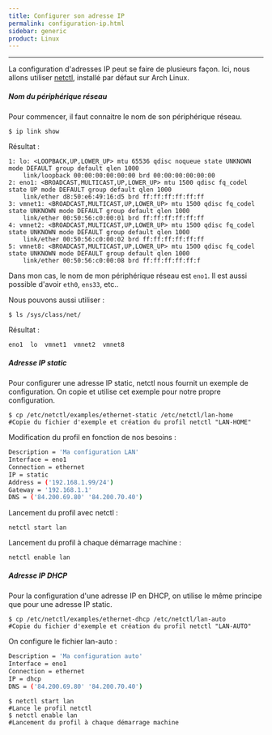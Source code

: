 ```yaml
---
title: Configurer son adresse IP
permalink: configuration-ip.html
sidebar: generic
product: Linux
---
```


----
La configuration d'adresses IP peut se faire de plusieurs façon. Ici, nous allons utiliser [netctl](https://wiki.archlinux.org/index.php/netctl), installé par défaut sur Arch Linux.

##### Nom du périphérique réseau #####
Pour commencer, il faut connaitre le nom de son périphérique réseau.

```shell_session
$ ip link show
```

Résultat :
```
1: lo: <LOOPBACK,UP,LOWER_UP> mtu 65536 qdisc noqueue state UNKNOWN mode DEFAULT group default qlen 1000
    link/loopback 00:00:00:00:00:00 brd 00:00:00:00:00:00
2: eno1: <BROADCAST,MULTICAST,UP,LOWER_UP> mtu 1500 qdisc fq_codel state UP mode DEFAULT group default qlen 1000
    link/ether d8:50:e6:49:16:d5 brd ff:ff:ff:ff:ff:ff
3: vmnet1: <BROADCAST,MULTICAST,UP,LOWER_UP> mtu 1500 qdisc fq_codel state UNKNOWN mode DEFAULT group default qlen 1000
    link/ether 00:50:56:c0:00:01 brd ff:ff:ff:ff:ff:ff
4: vmnet2: <BROADCAST,MULTICAST,UP,LOWER_UP> mtu 1500 qdisc fq_codel state UNKNOWN mode DEFAULT group default qlen 1000
    link/ether 00:50:56:c0:00:02 brd ff:ff:ff:ff:ff:ff
5: vmnet8: <BROADCAST,MULTICAST,UP,LOWER_UP> mtu 1500 qdisc fq_codel state UNKNOWN mode DEFAULT group default qlen 1000
    link/ether 00:50:56:c0:00:08 brd ff:ff:ff:ff:ff:f
```
Dans mon cas, le nom de mon périphérique réseau est `eno1`. Il est aussi possible d'avoir `eth0`, `ens33`, etc..

Nous pouvons aussi utiliser :
```shell_session
$ ls /sys/class/net/
```
Résultat :
```
eno1  lo  vmnet1  vmnet2  vmnet8
```


##### Adresse IP static #####

Pour configurer une adresse IP static, netctl nous fournit un exemple de configuration.
On copie et utilise cet exemple pour notre propre configuration.

```shell_session
$ cp /etc/netctl/examples/ethernet-static /etc/netctl/lan-home
#Copie du fichier d'exemple et création du profil netctl "LAN-HOME"
```

Modification du profil en fonction de nos besoins :
```bash
Description = 'Ma configuration LAN'
Interface = eno1
Connection = ethernet
IP = static
Address = ('192.168.1.99/24')
Gateway = '192.168.1.1'
DNS = ('84.200.69.80' '84.200.70.40')
```
Lancement du profil avec netctl :
```shell_session
netctl start lan
```
Lancement du profil à chaque démarrage machine :
```shell_session
netctl enable lan
```


##### Adresse IP DHCP #####
Pour la configuration d'une adresse IP en DHCP, on utilise le même principe que pour une adresse IP static.
```shell_session
$ cp /etc/netctl/examples/ethernet-dhcp /etc/netctl/lan-auto
#Copie du fichier d'exemple et création du profil netctl "LAN-AUTO"
```
On configure le fichier lan-auto :
```bash
Description = 'Ma configuration auto'
Interface = eno1
Connection = ethernet
IP = dhcp
DNS = ('84.200.69.80' '84.200.70.40')
```

```shell_session
$ netctl start lan
#Lance le profil netctl
$ netctl enable lan
#Lancement du profil à chaque démarrage machine
```
